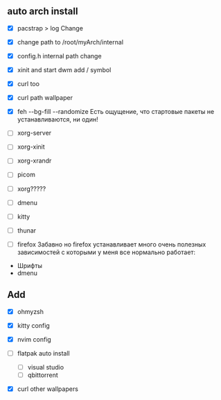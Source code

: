 ## auto arch install
- [x] pacstrap > log Change

- [x] change path to /root/myArch/internal

- [x] config.h internal path change

- [x] xinit and start dwm add / symbol
- [x] curl too
- [x] curl path wallpaper
- [x] feh --bg-fill --randomize
Есть ощущение, что стартовые пакеты не устанавливаются, ни один!

- [ ] xorg-server
- [ ] xorg-xinit
- [ ] xorg-xrandr
- [ ] picom
- [ ] xorg?????
- [ ] dmenu
- [ ] kitty
- [ ] thunar
- [ ] firefox
Забавно но firefox устанавливает много очень полезных зависимостей с которыми у меня все нормально работает: 
- Шрифты
- dmenu

## Add
- [x] ohmyzsh
- [x] kitty config
- [x] nvim config
- [ ] flatpak auto install
	- [ ] visual studio
	- [ ] qbittorrent
- [x] curl other wallpapers

